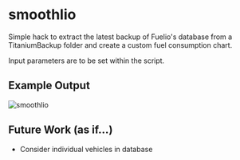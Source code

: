 # smoothlio

Simple hack to extract the latest backup of Fuelio's database from a
TitaniumBackup folder and create a custom fuel consumption chart.

Input parameters are to be set within the script.

## Example Output

![smoothlio](https://cloud.githubusercontent.com/assets/2630359/17872707/98b424fe-68c1-11e6-986c-43788e97ca53.png)

## Future Work (as if…)

* Consider individual vehicles in database
